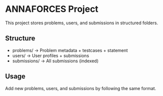 # ANNAFORCES Project

This project stores problems, users, and submissions in structured folders.

## Structure
- problems/ -> Problem metadata + testcases + statement
- users/ -> User profiles + submissions
- submissions/ -> All submissions (indexed)

## Usage
Add new problems, users, and submissions by following the same format.
